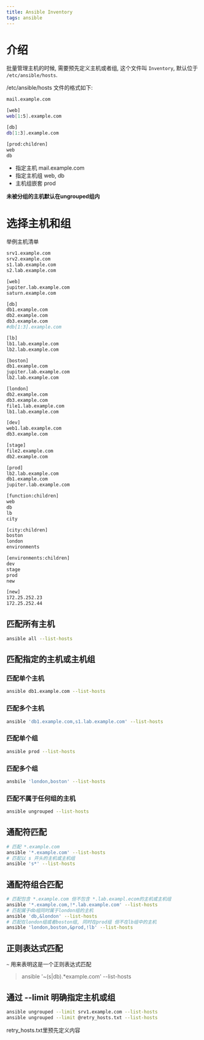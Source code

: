 ```yaml
---
title: Ansible Inventory
tags: ansible
---
```

<!--more-->

# 介绍

批量管理主机的时候, 需要预先定义主机或者组, 这个文件叫 `Inventory`, 默认位于 `/etc/ansible/hosts`.

/etc/ansible/hosts 文件的格式如下:
```bash
mail.example.com

[web]
web[1:5].example.com

[db]
db[1:3].example.com

[prod:children]
web
db
```
+ 指定主机 mail.example.com
+ 指定主机组 web, db
+ 主机组嵌套 prod

**未被分组的主机默认在ungrouped组内**

# 选择主机和组

举例主机清单
```bash
srv1.example.com
srv2.example.com
s1.lab.example.com
s2.lab.example.com

[web]
jupiter.lab.example.com
saturn.example.com

[db]
db1.example.com
db2.example.com
db3.example.com
#db[1:3].example.com

[lb]
lb1.lab.example.com
lb2.lab.example.com

[boston]
db1.example.com
jupiter.lab.example.com
lb2.lab.example.com

[london]
db2.example.com
db3.example.com
file1.lab.example.com
lb1.lab.example.com

[dev]
web1.lab.example.com
db3.example.com

[stage]
file2.example.com
db2.example.com

[prod]
lb2.lab.example.com
db1.example.com
jupiter.lab.example.com

[function:children]
web
db
lb
city

[city:children]
boston
london
environments

[environments:children]
dev
stage
prod
new

[new]
172.25.252.23
172.25.252.44
```
## 匹配所有主机
```bash
ansible all --list-hosts
```
## 匹配指定的主机或主机组
### 匹配单个主机
```bash
ansible db1.example.com --list-hosts
```
### 匹配多个主机
```bash
ansible 'db1.example.com,s1.lab.example.com' --list-hosts
```
### 匹配单个组
```bash
ansible prod --list-hosts
```
### 匹配多个组
```bash
ansbile 'london,boston' --list-hosts
```
### 匹配不属于任何组的主机
```bash
ansible ungrouped --list-hosts
```
## 通配符匹配
```bash
# 匹配 *.example.com 
ansible '*.example.com' --list-hosts
# 匹配以 s 开头的主机或主机组 
ansible 's*' --list-hosts
```
## 通配符组合匹配
```bash
# 匹配包含 *.example.com 但不包含 *.lab.exampl.ecom的主机或主机组
ansible '*.example.com,!*.lab.example.com' --list-hosts
# 匹配属于db组同时属于london组的主机
ansible 'db,&london' --list-hosts
# 匹配在london组或者boston组, 同时在prod组 但不在lb组中的主机 
ansible 'london,boston,&prod,!lb' --list-hosts
```
## 正则表达式匹配

`~` 用来表明这是一个正则表达式匹配

> ansible '~(s|db).*example\.com' --list-hosts

## 通过 --limit 明确指定主机或组
```bash
ansible ungrouped --limit srv1.example.com --list-hosts
ansible ungrouped --limit @retry_hosts.txt --list-hosts 
```
retry_hosts.txt里预先定义内容